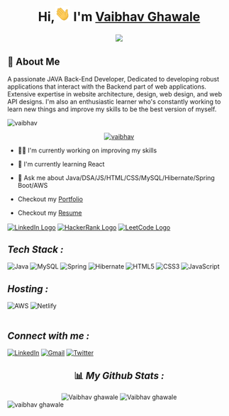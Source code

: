 <h1 align="center"> Hi,<img style="width: 35px;" src="https://raw.githubusercontent.com/ABSphreak/ABSphreak/master/gifs/Hi.gif" alt=""> I'm <a href="https://www.linkedin.com/in/vaibhavghawale15/"target="_blank"> Vaibhav Ghawale </a></h1>
<h3 align="center"> <img src="https://readme-typing-svg.herokuapp.com?color=00FFFF&lines=Java+Backend+Developer+%3A)" /> </h3>

<h2 align="left">🚀 About Me</h2>

A passionate JAVA Back-End Developer, Dedicated to developing robust applications that interact with the Backend part of web applications. Extensive expertise in website architecture, design, web design, and web API designs. I'm also an enthusiastic learner who's constantly working to learn new things and improve my skills to be the best version of myself. 
   
   <p align="left"> <img src="https://komarev.com/ghpvc/?username=thecodervaibhav&label=Profile%20views&color=0e75b6&style=flat" alt="vaibhav" /> </p>

<p align="center"> <a href="https://github.com/ryo-ma/github-profile-trophy"><img src="https://github-profile-trophy.vercel.app/?username=thecodervaibhav" alt="vaibhav" /></a></p> 
   
   
- 👩‍💻 I'm currently working on improving my skills

- 🧠 I'm currently learning React

- 💬 Ask me about Java/DSA/JS/HTML/CSS/MySQL/Hibernate/Spring Boot/AWS

- Checkout my [Portfolio](https://thecodervaibhav.github.io/)
- Checkout my [Resume](https://drive.google.com/file/d/1qHoGqgrgyTOMBHAVWFnaeGWEW6o8Ctr7/view)

<a href="https://www.linkedin.com/in/vaibhavghawale15/" target="_blank">
  <img align="center" src="https://cdn.icon-icons.com/icons2/2699/PNG/512/linkedin_logo_icon_171224.png" alt="LinkedIn Logo" width="130px"/></a>

<a href="https://www.hackerrank.com/vaibhavghawale01">
  <img align="center" src="https://cdn.icon-icons.com/icons2/2530/PNG/512/hackerrank_button_icon_151894.png" alt="HackerRank Logo" width="130px"/></a>

<a href="https://leetcode.com/v_a_i_b_h_a_v/">
  <img align="center" src="https://cdn.icon-icons.com/icons2/2530/PNG/512/leetcode_button_icon_151892.png" alt="LeetCode Logo" width="130px"/></a>

<!-- ![](https://visitor-badge.glitch.me/badge?page_id=thecodervaibhav&left_color=blue&right_color=green) -->
<!--   ![Visitor Count](https://profile-counter.glitch.me/thecodervaibhav/count.svg) -->

<h2 align="left"><i>Tech Stack :</i></h2>

<div align="left">

<img alt="Java" src="https://img.shields.io/badge/java-f89820.svg?style=for-the-badge&logo=java&logoColor=white"/>

   <img alt="MySQL" src="https://img.shields.io/badge/MySql-00758f?style=for-the-badge&logo=mysql&logoColor=white"/>

   <img alt="Spring" src="https://img.shields.io/badge/spring-%f6b9ad.svg?style=for-the-badge&logo=spring&logoColor=white"/>

   <img alt="Hibernate" src="https://img.shields.io/badge/Hibernate-716a47.svg?style=for-the-badge&logo=hibernate&logoColor=white"/>

   <img alt="HTML5" src="https://img.shields.io/badge/html5-%23E34F26.svg?style=for-the-badge&logo=html5&logoColor=white"/>

   <img alt="CSS3" src="https://img.shields.io/badge/css3-%231572B6.svg?style=for-the-badge&logo=css3&logoColor=white"/> 

   <img alt="JavaScript" src="https://img.shields.io/badge/javascript-%23323330.svg?style=for-the-badge&logo=javascript&logoColor=%23F7DF1E"/>

</div>

<h2 align="left"><i>Hosting :</i></h2>
<div align="left">
  <img alt="AWS" src="https://img.shields.io/badge/Amazon_AWS-FF9900?style=for-the-badge&logo=amazonaws&logoColor=white"/>
  <img alt="Netlify" src="https://img.shields.io/badge/Netlify-00C7B7?style=for-the-badge&logo=netlify&logoColor=white"/>
</div><br/>
<h2 align="left"><i>Connect with me : </i></h2>
<div align="left">
  <a href="https://www.linkedin.com/in/vaibhavghawale15/"><img alt="LinkedIn" src="https://img.shields.io/badge/linkedin-%230077B5.svg?style=for-the-badge&logo=linkedin&logoColor=white"/></a>
  <a href="mailto:vaibhavghawale007@gmail.com"><img alt="Gmail" src="https://img.shields.io/badge/Gmail-D14836?style=for-the-badge&logo=gmail&logoColor=white"/></a>
   <a href="https://twitter.com/VaibhavGhawale"><img alt="Twitter" src="https://img.shields.io/badge/Twitter-1DA1F2?style=for-the-badge&logo=twitter&logoColor=white"/></a>
</div>
<h2 align="center">📊<i> My Github Stats :</i></h2>
<div align="center">
  <img align="center" src="https://github-readme-streak-stats.herokuapp.com/?user=thecodervaibhav&theme=highcontrast" alt="Vaibhav ghawale" height="250px" width="45%" />

  <img align="center" src="https://awesome-github-stats.azurewebsites.net/user-stats/thecodervaibhav?cardType=level-alternate&preferLogin=false&theme=highcontrast" alt="Vaibhav ghawale" height="250px" width="45%" />
</div>
<div class="github-stat">
                    <img src="https://github-readme-stats.vercel.app/api/top-langs/?username=thecodervaibhav&layout=default&langs_count=8&hide=&theme=highcontrast" alt="vaibhav ghawale" height="275px" width="30%"/>
</div>

